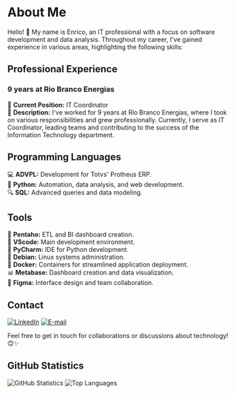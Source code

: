 # About Me

Hello! 👋 My name is Enrico, an IT professional with a focus on software development and data analysis. Throughout my career, I've gained experience in various areas, highlighting the following skills:

## Professional Experience

### 9 years at Rio Branco Energias

👔 **Current Position:** IT Coordinator  
🚀 **Description:** I've worked for 9 years at Rio Branco Energias, where I took on various responsibilities and grew professionally. Currently, I serve as IT Coordinator, leading teams and contributing to the success of the Information Technology department.

## Programming Languages

💻 **ADVPL:** Development for Totvs' Protheus ERP.  
🐍 **Python:** Automation, data analysis, and web development.  
🔍 **SQL:** Advanced queries and data modeling.

## Tools

🔧 **Pentaho:** ETL and BI dashboard creation.  
💼 **VScode:** Main development environment.  
🐍 **PyCharm:** IDE for Python development.  
🐧 **Debian:** Linux systems administration.  
🐳 **Docker:** Containers for streamlined application deployment.  
📊 **Metabase:** Dashboard creation and data visualization.  
🎨 **Figma:** Interface design and team collaboration.

## Contact

[![LinkedIn](https://img.shields.io/badge/LinkedIn-Connect-blue)](https://www.linkedin.com/in/enrico-augusto-42072618b/)
[![E-mail](https://img.shields.io/badge/E-mail-Contact-red)](mailto:enricoasc@gmail.com)

Feel free to get in touch for collaborations or discussions about technology! 😊✨

## GitHub Statistics

![GitHub Statistics](https://github-readme-stats.vercel.app/api?username=Enrico&theme=tokyonight&show_icons=true&hide_border=false&count_private=true)
![Top Languages](https://github-readme-stats.vercel.app/api/top-langs/?username=Enrico&theme=tokyonight&show_icons=true&hide_border=false&layout=compact)

